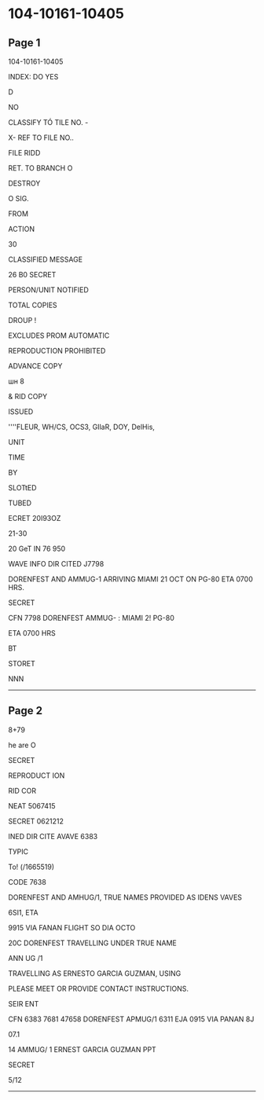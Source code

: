 # 104-10161-10405

## Page 1

104-10161-10405

INDEX: DO YES

D

NO

CLASSIFY TÓ TILE NO. -

X- REF TO FILE NO..

FILE RIDD

RET. TO BRANCH O

DESTROY

O SIG.

FROM

ACTION

30

CLASSIFIED MESSAGE

26 B0 SECRET

PERSON/UNIT NOTIFIED

TOTAL COPIES

DROUP !

EXCLUDES PROM AUTOMATIC

REPRODUCTION PROHIBITED

ADVANCE COPY

шн 8

& RID COPY

ISSUED

''''FLEUR, WH/CS, OCS3, GIlaR, DOY, DelHis,

UNIT

TIME

BY

SLOTtED

TUBED

ECRET 20I93OZ

21-30

20 GeT IN 76 950

WAVE INFO DIR CITED J7798

DORENFEST AND AMMUG-1 ARRIVING MIAMI 21 OCT ON PG-80 ETA 0700 HRS.

SECRET

CFN 7798 DORENFEST AMMUG- : MIAMI 2! PG-80

ETA 0700 HRS

BT

STORET

NNN

---

## Page 2

8+79

he are O

SECRET

REPRODUCT ION

RID COR

NEAT 5067415

SECRET 0621212

INED DIR CITE AVAVE 6383

ТУРІС

То! (/1665519)

CODE 7638

DORENFEST AND AMHUG/1, TRUE NAMES PROVIDED AS IDENS VAVES

6SI1, ETA

9915 VIA FANAN FLIGHT SO DIA OCTO

20C DORENFEST TRAVELLING UNDER TRUE NAME

ANN UG /1

TRAVELLING AS ERNESTO GARCIA GUZMAN, USING

PLEASE MEET OR PROVIDE CONTACT INSTRUCTIONS.

SEIR ENT

CFN 6383 7681 47658 DORENFEST APMUG/1 6311 EJA 0915 VIA PANAN 8J

07.1

14 AMMUG/ 1 ERNEST GARCIA GUZMAN PPT

SECRET

5/12

---

